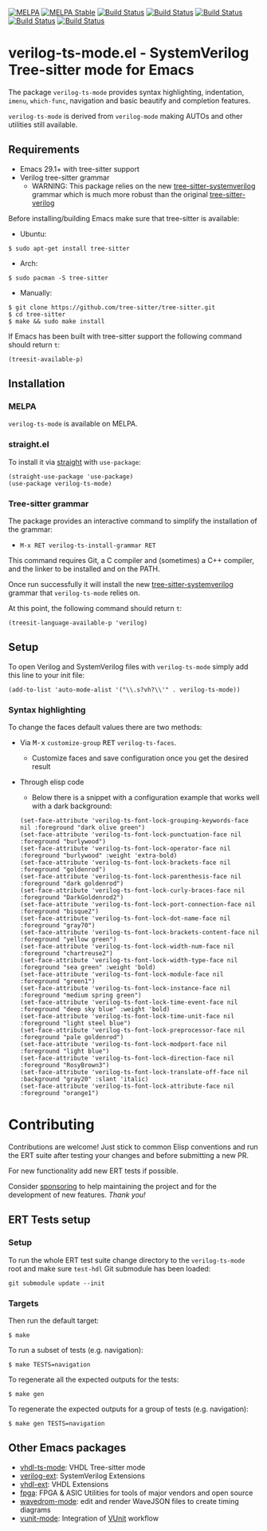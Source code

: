 [![MELPA](https://melpa.org/packages/verilog-ts-mode-badge.svg)](https://melpa.org/#/verilog-ts-mode)
[![MELPA Stable](https://stable.melpa.org/packages/verilog-ts-mode-badge.svg)](https://stable.melpa.org/#/verilog-ts-mode)
[![Build Status](https://github.com/gmlarumbe/verilog-ts-mode/actions/workflows/build_straight.yml/badge.svg)](https://github.com/gmlarumbe/verilog-ts-mode/actions/workflows/build_straight.yml)
[![Build Status](https://github.com/gmlarumbe/verilog-ts-mode/actions/workflows/build_straight_release_snapshot.yml/badge.svg)](https://github.com/gmlarumbe/verilog-ts-mode/actions/workflows/build_straight_release_snapshot.yml)
[![Build Status](https://github.com/gmlarumbe/verilog-ts-mode/actions/workflows/build_straight_snapshot.yml/badge.svg)](https://github.com/gmlarumbe/verilog-ts-mode/actions/workflows/build_straight_snapshot.yml)
[![Build Status](https://github.com/gmlarumbe/verilog-ts-mode/actions/workflows/build_package_melpa_basic.yml/badge.svg)](https://github.com/gmlarumbe/verilog-ts-mode/actions/workflows/build_package_melpa_basic.yml)
[![Build Status](https://github.com/gmlarumbe/verilog-ts-mode/actions/workflows/build_package_melpa_stable.yml/badge.svg)](https://github.com/gmlarumbe/verilog-ts-mode/actions/workflows/build_package_melpa_stable.yml)


# verilog-ts-mode.el - SystemVerilog Tree-sitter mode for Emacs #

The package `verilog-ts-mode` provides syntax highlighting,
indentation, `imenu`, `which-func`, navigation and basic beautify and completion features.

`verilog-ts-mode` is derived from `verilog-mode` making AUTOs and other utilities still available.


## Requirements ##

- Emacs 29.1+ with tree-sitter support
- Verilog tree-sitter grammar
  - WARNING: This package relies on the new [tree-sitter-systemverilog](https://github.com/gmlarumbe/tree-sitter-systemverilog) grammar which is much more robust than the original [tree-sitter-verilog](https://github.com/tree-sitter/tree-sitter-verilog)

Before installing/building Emacs make sure that tree-sitter is available:

* Ubuntu:
``` shell
$ sudo apt-get install tree-sitter
```
* Arch:
``` shell
$ sudo pacman -S tree-sitter
```
* Manually:
```shell
$ git clone https://github.com/tree-sitter/tree-sitter.git
$ cd tree-sitter
$ make && sudo make install
```

If Emacs has been built with tree-sitter support the following command should return `t`:
```elisp
(treesit-available-p)
```

## Installation ##

### MELPA ###

`verilog-ts-mode` is available on MELPA.

### straight.el ###

To install it via [straight](https://github.com/radian-software/straight.el) with `use-package`:

```emacs-lisp
(straight-use-package 'use-package)
(use-package verilog-ts-mode)
```

### Tree-sitter grammar ###

The package provides an interactive command to simplify the installation of the grammar:

- `M-x RET verilog-ts-install-grammar RET`

This command requires Git, a C compiler and (sometimes) a C++ compiler,
and the linker to be installed and on the PATH.

Once run successfully it will install the new
[tree-sitter-systemverilog](https://github.com/gmlarumbe/tree-sitter-systemverilog)
grammar that `verilog-ts-mode` relies on.

At this point, the following command should return `t`:

``` elisp
(treesit-language-available-p 'verilog)
```


## Setup ##

To open Verilog and SystemVerilog files with `verilog-ts-mode` simply
add this line to your init file:

``` elisp
(add-to-list 'auto-mode-alist '("\\.s?vh?\\'" . verilog-ts-mode))
```

### Syntax highlighting ###

To change the faces default values there are two methods:

* Via <kbd>M-x</kbd> `customize-group` <kbd>RET</kbd> `verilog-ts-faces`.
   - Customize faces and save configuration once you get the desired result

* Through elisp code
   - Below there is a snippet with a configuration example that works well with a dark background:
    ``` elisp
  (set-face-attribute 'verilog-ts-font-lock-grouping-keywords-face nil :foreground "dark olive green")
  (set-face-attribute 'verilog-ts-font-lock-punctuation-face nil       :foreground "burlywood")
  (set-face-attribute 'verilog-ts-font-lock-operator-face nil          :foreground "burlywood" :weight 'extra-bold)
  (set-face-attribute 'verilog-ts-font-lock-brackets-face nil          :foreground "goldenrod")
  (set-face-attribute 'verilog-ts-font-lock-parenthesis-face nil       :foreground "dark goldenrod")
  (set-face-attribute 'verilog-ts-font-lock-curly-braces-face nil      :foreground "DarkGoldenrod2")
  (set-face-attribute 'verilog-ts-font-lock-port-connection-face nil   :foreground "bisque2")
  (set-face-attribute 'verilog-ts-font-lock-dot-name-face nil          :foreground "gray70")
  (set-face-attribute 'verilog-ts-font-lock-brackets-content-face nil  :foreground "yellow green")
  (set-face-attribute 'verilog-ts-font-lock-width-num-face nil         :foreground "chartreuse2")
  (set-face-attribute 'verilog-ts-font-lock-width-type-face nil        :foreground "sea green" :weight 'bold)
  (set-face-attribute 'verilog-ts-font-lock-module-face nil            :foreground "green1")
  (set-face-attribute 'verilog-ts-font-lock-instance-face nil          :foreground "medium spring green")
  (set-face-attribute 'verilog-ts-font-lock-time-event-face nil        :foreground "deep sky blue" :weight 'bold)
  (set-face-attribute 'verilog-ts-font-lock-time-unit-face nil         :foreground "light steel blue")
  (set-face-attribute 'verilog-ts-font-lock-preprocessor-face nil      :foreground "pale goldenrod")
  (set-face-attribute 'verilog-ts-font-lock-modport-face nil           :foreground "light blue")
  (set-face-attribute 'verilog-ts-font-lock-direction-face nil         :foreground "RosyBrown3")
  (set-face-attribute 'verilog-ts-font-lock-translate-off-face nil     :background "gray20" :slant 'italic)
  (set-face-attribute 'verilog-ts-font-lock-attribute-face nil         :foreground "orange1")
    ```

# Contributing #

Contributions are welcome! Just stick to common Elisp conventions and
run the ERT suite after testing your changes and before submitting a
new PR.

For new functionality add new ERT tests if possible.

Consider [sponsoring](https://github.com/sponsors/gmlarumbe) to help
maintaining the project and for the development of new features. *Thank you!*

## ERT Tests setup ###

### Setup ###

To run the whole ERT test suite change directory to the `verilog-ts-mode`
root and make sure `test-hdl` Git submodule has been loaded:

```shell
git submodule update --init
```

### Targets ###

Then run the default target:

```shell
$ make
```

To run a subset of tests (e.g. navigation):

```shell
$ make TESTS=navigation
```

To regenerate all the expected outputs for the tests:

```shell
$ make gen
```

To regenerate the expected outputs for a group of tests (e.g. navigation):

```shell
$ make gen TESTS=navigation
```

## Other Emacs packages
* [vhdl-ts-mode](https://github.com/gmlarumbe/vhdl-ts-mode): VHDL Tree-sitter mode
* [verilog-ext](https://github.com/gmlarumbe/verilog-ext): SystemVerilog Extensions
* [vhdl-ext](https://github.com/gmlarumbe/vhdl-ext): VHDL Extensions
* [fpga](https://github.com/gmlarumbe/fpga): FPGA & ASIC Utilities for tools of major vendors and open source
* [wavedrom-mode](https://github.com/gmlarumbe/wavedrom-mode): edit and render WaveJSON files to create timing diagrams
* [vunit-mode](https://github.com/embed-me/vunit-mode.git): Integration of [VUnit](https://github.com/VUnit/vunit) workflow
